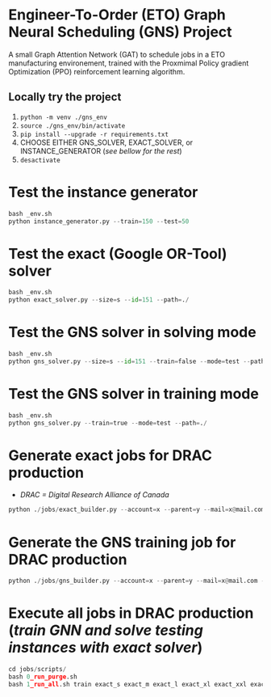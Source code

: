 # Engineer-To-Order (ETO) Graph Neural Scheduling (GNS) Project
A small Graph Attention Network (GAT) to schedule jobs in a ETO manufacturing environement, trained with the Proxmimal Policy gradient Optimization (PPO) reinforcement learning algorithm.

## Locally try the project
1. `python -m venv ./gns_env`
2. `source ./gns_env/bin/activate`
3. `pip install --upgrade -r requirements.txt`
4. CHOOSE EITHER GNS_SOLVER, EXACT_SOLVER, or INSTANCE_GENERATOR (_see bellow for the rest_)
5. `desactivate`

# Test the instance generator
```python
bash _env.sh
python instance_generator.py --train=150 --test=50
```

# Test the exact (Google OR-Tool) solver
```python
bash _env.sh
python exact_solver.py --size=s --id=151 --path=./
```

# Test the GNS solver in solving mode
```python
bash _env.sh
python gns_solver.py --size=s --id=151 --train=false --mode=test --path=./
```

# Test the GNS solver in training mode
```python
bash _env.sh
python gns_solver.py --train=true --mode=test --path=./
```

# Generate exact jobs for DRAC production
* _DRAC = Digital Research Alliance of Canada_
```python
python ./jobs/exact_builder.py --account=x --parent=y --mail=x@mail.com --time=3 --memory=187 --cpu=16
```

# Generate the GNS training job for DRAC production
```python
python ./jobs/gns_builder.py --account=x --parent=y --mail=x@mail.com --time=10 --memory=187 --cpu=16
```

# Execute all jobs in DRAC production (_train GNN and solve testing instances with exact solver_)
```python
cd jobs/scripts/
bash 0_run_purge.sh
bash 1_run_all.sh train exact_s exact_m exact_l exact_xl exact_xxl exact_xxxl
```